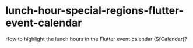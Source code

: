 # lunch-hour-special-regions-flutter-event-calendar
How to highlight the lunch hours in the Flutter event calendar (SfCalendar)?
